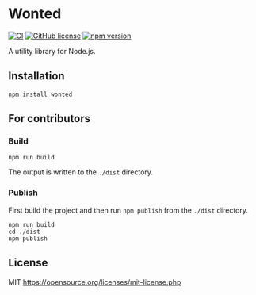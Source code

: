 # Wonted

[![CI](https://github.com/hbgl/wonted/workflows/CI/badge.svg)](https://github.com/hbgl/wonted/actions/workflows/ci.yaml) [![GitHub license](https://img.shields.io/badge/license-MIT-blue.svg)](https://github.com/hbgl/wonted/blob/master/LICENSE) [![npm version](https://img.shields.io/npm/v/wonted.svg)](https://www.npmjs.com/package/wonted)

A utility library for Node.js.

## Installation

```
npm install wonted
```

## For contributors


### Build

```
npm run build
```

The output is written to the `./dist` directory.

### Publish

First build the project and then run `npm publish` from the `./dist` directory.

```
npm run build
cd ./dist
npm publish
```

## License
MIT
https://opensource.org/licenses/mit-license.php